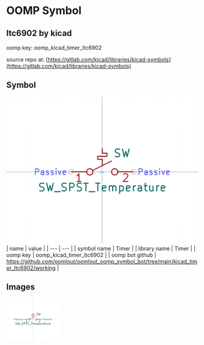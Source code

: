 # OOMP Symbol  
## ltc6902  by kicad  
  
oomp key: oomp_kicad_timer_ltc6902  
  
source repo at: [https://gitlab.com/kicad/libraries/kicad-symbols](https://gitlab.com/kicad/libraries/kicad-symbols)  
## Symbol  
  
[![working.png](working_600.png)](working.png)  
| name | value | 
| --- | --- | 
| symbol name | Timer | 
| library name | Timer | 
| oomp key | oomp_kicad_timer_ltc6902 | 
| oomp bot github | https://github.com/oomlout/oomlout_oomp_symbol_bot/tree/main/kicad_timer_ltc6902/working | 
## Images  
  
[![working.png](working_140.png)](working.png)  
